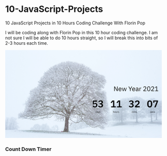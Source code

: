 # 10-JavaScript-Projects

10 JavaScript Projects in 10 Hours Coding Challenge With Florin Pop

I will be coding along with Florin Pop in this 10 hour coding challenge. I am not sure I will be able to do 10 hours straight, so I will break this into bits of 2-3 hours each time.


![Count-Down-Timer](https://github.com/ogbevireo/10-JavaScript-Projects/blob/main/countdown.png)
### Count Down Timer
